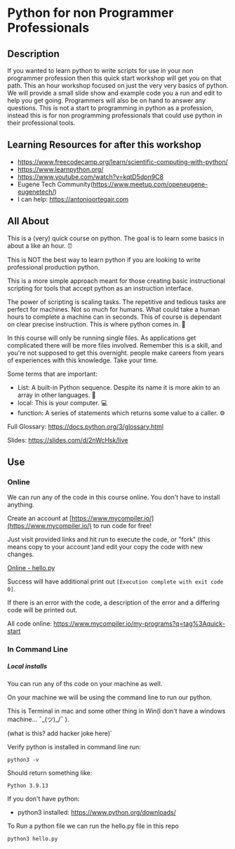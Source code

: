 # Python for non Programmer Professionals

## Description

If you wanted to learn python to write scripts for use in your non programmer profession then this quick start workshop will get you on that path. This an hour workshop focused on just the very very basics of python. We will provide a small slide show and example code you a run and edit to help you get going. Programmers will also be on hand to answer any questions. This is not a start to programming in python as a profession, instead this is for non programming professionals that could use python in their professional tools.

## Learning Resources for after this workshop

- https://www.freecodecamp.org/learn/scientific-computing-with-python/
- https://www.learnpython.org/
- https://www.youtube.com/watch?v=kqtD5dpn9C8
- Eugene Tech Community(https://www.meetup.com/openeugene-eugenetech/)
- I can help: https://antonioortegajr.com

## All About

This is a (very) quick course on python. The goal is to learn some basics in about a like an hour. ⏰

This is NOT the best way to learn python if you are looking to write professional production python. 

This is a more simple approach meant for those creating basic instructional scripting for tools that accept python as an instruction interface.

The power of scripting is scaling tasks. The repetitive and tedious tasks are perfect for machines. Not so much for humans. What could take a human hours to complete a machine can in seconds. This of course is dependant on clear precise instruction. This is where python comes in. 🐍

In this course will only be running single files. As applications get complicated there will be more files involved. Remember this is a skill, and you're not supposed to get this overnight. people make careers from years of experiences with this knowledge. Take your time.

Some terms that are important:

- List: A built-in Python sequence. Despite its name it is more akin to an array in other languages. 📙
- local: This is your computer. 💻 
- function: A series of statements which returns some value to a caller. ⚙️

Full Glossary: https://docs.python.org/3/glossary.html

Slides: https://slides.com/d/2nWcHsk/live

## Use

### Online

We can run any of the code in this course online. You don't have to install anything. 

Create an account at [https://www.mycompiler.io/](https://www.mycompiler.io/) to run code for free!

Just visit provided links and hit run to execute the code, or "fork" (this means copy to your account )and edit your copy the code with new changes.

[Online - hello.py](https://www.mycompiler.io/view/DAzSLjGr0mH)

Success will have additional print out `[Execution complete with exit code 0]`.

If there is an error with the code, a description of the error and a differing code will be printed out.

All code online: https://www.mycompiler.io/my-programs?q=tag%3Aquick-start

### In Command Line

##### Local installs

You can run any of ths code on your machine as well.

On your machine we will be using the command line to run our python.

This is Terminal in mac and some other thing in Win(I don't have a windows machine... ¯\_(ツ)_/¯ ).

(what is this? add hacker joke here)`

Verify python is installed in command line run: 

`python3 -v`

Should return something like:

`Python 3.9.13`

If you don't have python:

- python3 installed: https://www.python.org/downloads/

To Run a python file we can run the hello.py file in this repo

`python3 hello.py`

